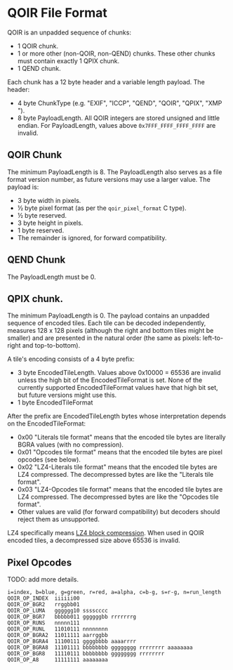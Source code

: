 # QOIR File Format

QOIR is an unpadded sequence of chunks:

- 1 QOIR chunk.
- 1 or more other (non-QOIR, non-QEND) chunks. These other chunks must contain
  exactly 1 QPIX chunk.
- 1 QEND chunk.

Each chunk has a 12 byte header and a variable length payload. The header:

- 4 byte ChunkType (e.g. "EXIF", "ICCP", "QEND", "QOIR", "QPIX", "XMP ").
- 8 byte PayloadLength. All QOIR integers are stored unsigned and little
  endian. For PayloadLength, values above `0x7FFF_FFFF_FFFF_FFFF` are invalid.


## QOIR Chunk

The minimum PayloadLength is 8. The PayloadLength also serves as a file format
version number, as future versions may use a larger value. The payload is:

- 3 byte width in pixels.
- ½ byte pixel format (as per the `qoir_pixel_format` C type).
- ½ byte reserved.
- 3 byte height in pixels.
- 1 byte reserved.
- The remainder is ignored, for forward compatibility.


## QEND Chunk

The PayloadLength must be 0.


## QPIX chunk.

The minimum PayloadLength is 0. The payload contains an unpadded sequence of
encoded tiles. Each tile can be decoded independently, measures 128 x 128
pixels (although the right and bottom tiles might be smaller) and are presented
in the natural order (the same as pixels: left-to-right and top-to-bottom).

A tile's encoding consists of a 4 byte prefix:

- 3 byte EncodedTileLength. Values above 0x10000 = 65536 are invalid unless the
  high bit of the EncodedTileFormat is set. None of the currently supported
  EncodedTileFormat values have that high bit set, but future versions might
  use this.
- 1 byte EncodedTileFormat

After the prefix are EncodedTileLength bytes whose interpretation depends on
the EncodedTileFormat:

- 0x00 "Literals tile format" means that the encoded tile bytes are literally
  BGRA values (with no compression).
- 0x01 "Opcodes tile format" means that the encoded tile bytes are pixel
  opcodes (see below).
- 0x02 "LZ4-Literals tile format" means that the encoded tile bytes are LZ4
  compressed. The decompressed bytes are like the "Literals tile format".
- 0x03 "LZ4-Opcodes tile format" means that the encoded tile bytes are LZ4
  compressed. The decompressed bytes are like the "Opcodes tile format".
- Other values are valid (for forward compatibility) but decoders should reject
  them as unsupported.

LZ4 specifically means [LZ4 block
compression](https://github.com/lz4/lz4/blob/dev/doc/lz4_Block_format.md). When
used in QOIR encoded tiles, a decompressed size above 65536 is invalid.


## Pixel Opcodes

TODO: add more details.

    i=index, b=blue, g=green, r=red, a=alpha, c=b-g, s=r-g, n=run_length
    QOIR_OP_INDEX  iiiiii00
    QOIR_OP_BGR2   rrggbb01
    QOIR_OP_LUMA   gggggg10 sssscccc
    QOIR_OP_BGR7   bbbbb011 ggggggbb rrrrrrrg
    QOIR_OP_RUNS   nnnnn111
    QOIR_OP_RUNL   11010111 nnnnnnnn
    QOIR_OP_BGRA2  11011111 aarrggbb
    QOIR_OP_BGRA4  11100111 ggggbbbb aaaarrrr
    QOIR_OP_BGRA8  11101111 bbbbbbbb gggggggg rrrrrrrr aaaaaaaa
    QOIR_OP_BGR8   11110111 bbbbbbbb gggggggg rrrrrrrr
    QOIR_OP_A8     11111111 aaaaaaaa
